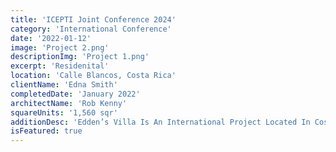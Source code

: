 ```yaml
---
title: 'ICEPTI Joint Conference 2024'
category: 'International Conference'
date: '2022-01-12'
image: 'Project 2.png'
descriptionImg: 'Project 1.png'
excerpt: 'Residenital'
location: 'Calle Blancos, Costa Rica'
clientName: 'Edna Smith'
completedDate: 'January 2022'
architectName: 'Rob Kenny'
squareUnits: '1,560 sqr'
additionDesc: 'Edden’s Villa Is An International Project Located In Costa Rica. It Has Various Different Levels, Whom Are Embedded Into The Unevenness Of The Terrain. This Project Seeks To Integrate Passive Strategies For Energy Saving, Such As The Inclusion Of As Much Natural Light As Possible As Well As Having Green Roofs With Lots Of Vegetation In Them. <br/> The Geometry Of This House Combines Design With Nature Into The Structure Of The House, Which Makes It Unique Amongst Other Neighboring Places.'
isFeatured: true
---
```

